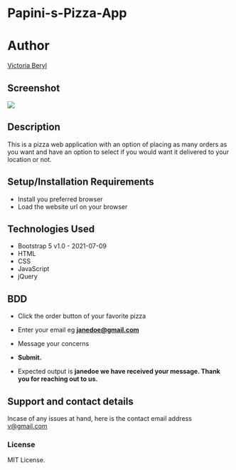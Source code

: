 # Papini-s-Pizza-App

# Author

[Victoria Beryl](https://github.com/Victoria045)

## Screenshot
<img src="./assets/img3.jpeg">

## Description

This is a pizza web application with an option of placing as many orders as you want 
and have an option to select if you would want it delivered to your location or not.

## Setup/Installation Requirements

- Install you preferred browser
- Load the website url on your browser

## Technologies Used

- Bootstrap 5 v1.0 - 2021-07-09
- HTML
- CSS
- JavaScript
- jQuery

## BDD
- Click the order button of your favorite pizza
- Enter your email eg **janedoe@gmail.com**
- Message your concerns
- **Submit.**

- Expected output is **janedoe we have received your message. Thank you for reaching out to us.**

## Support and contact details

Incase of any issues at hand, here is the contact email address v@gmail.com

### License

MIT License.